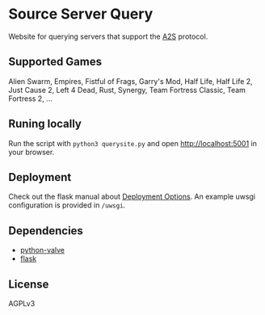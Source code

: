 # Source Server Query

Website for querying servers that support the [A2S] protocol.

## Supported Games

Alien Swarm, Empires, Fistful of Frags, Garry's Mod, Half Life, Half Life 2, Just Cause 2, Left 4 Dead, Rust, Synergy, Team Fortress Classic, Team Fortress 2, ...

## Runing locally

Run the script with `python3 querysite.py` and open [http://localhost:5001](http://localhost:5001) in your browser.

## Deployment

Check out the flask manual about [Deployment Options]. An example uwsgi configuration is provided in `/uwsgi`.

## Dependencies

* [python-valve]
* [flask]

## License

AGPLv3

[A2S]: https://developer.valvesoftware.com/wiki/Server_queries
[python-valve]: https://github.com/Holiverh/python-valve
[flask]: http://flask.pocoo.org/
[Deployment Options]: http://flask.pocoo.org/docs/latest/deploying/
